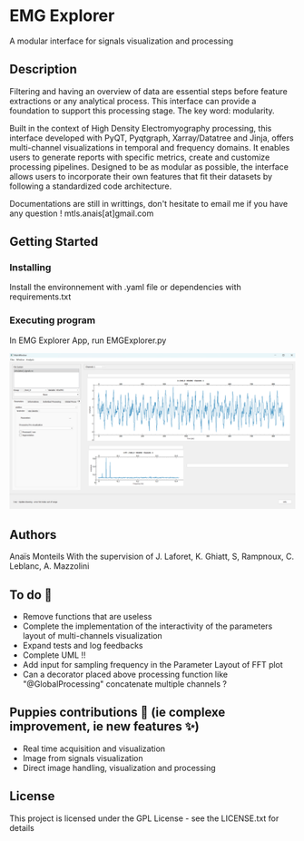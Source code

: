 # EMG Explorer

A modular interface for signals visualization and processing

## Description

Filtering and having an overview of data are essential steps before feature extractions or any analytical process. This interface can provide a foundation to support this processing stage. The key word: modularity.

Built in the context of High Density Electromyography processing, this interface developed with PyQT, Pyqtgraph, Xarray/Datatree and Jinja, offers multi-channel visualizations in temporal and frequency domains. It enables users to generate reports with specific metrics, create and customize processing pipelines.  Designed to be as modular as possible, the interface allows users to incorporate their own features that fit their datasets by following a standardized code architecture.

Documentations are still in writtings, don't hesitate to email me if you have any question ! mtls.anais[at]gmail.com

## Getting Started

### Installing

Install the environnement with .yaml file or dependencies with requirements.txt

### Executing program

In EMG Explorer App, run EMGExplorer.py

![Image of the interface](./Documentation/Image_Instructions/mainWindow.png)

## Authors

Anaïs Monteils
With the supervision of J. Laforet, K. Ghiatt, S, Rampnoux, C. Leblanc, A. Mazzolini

## To do :cake:

- Remove functions that are useless 
- Complete the implementation of the interactivity of the parameters layout of multi-channels visualization
- Expand tests and log feedbacks
- Complete UML !!
- Add input for sampling frequency in the Parameter Layout of FFT plot
- Can a decorator placed above processing function like "@GlobalProcessing" concatenate multiple channels ?

## Puppies contributions :dog: (ie complexe improvement, ie new features :sparkles:)

- Real time acquisition and visualization
- Image from signals visualization
- Direct image handling, visualization  and processing


## License

This project is licensed under the GPL License - see the LICENSE.txt for details
